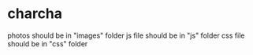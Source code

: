 # charcha
photos should be in "images" folder
js file should be in "js" folder
css file should be in "css" folder
